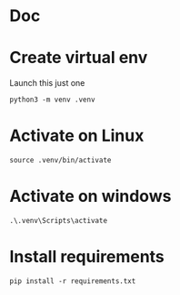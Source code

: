 # Doc

# Create virtual env
Launch this just one

```python3 -m venv .venv```

# Activate on Linux

```source .venv/bin/activate```

# Activate on windows

```.\.venv\Scripts\activate```

# Install requirements

```pip install -r requirements.txt```